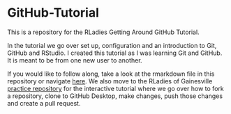 # GitHub-Tutorial
 This is a repository for the RLadies Getting Around GitHub Tutorial.
 
 In the tutorial we go over set up, configuration and an introduction to Git, GitHub and RStudio. I created this tutorial as I was learning Git and GitHub. It is meant to be from one new user to another. 

 If you would like to follow along, take a look at the rmarkdown file in this repository or navigate [here](https://rpubs.com/slawinsm/GettingAroundGitHub). We also move to the RLadies of Gainesville [practice repository](https://github.com/R-Ladies-Gainesville/practice) for the interactive tutorial where we go over how to fork a repository, clone to GitHub Desktop, make changes, push those changes and create a pull request. 

